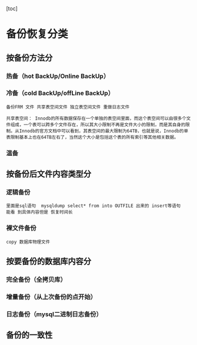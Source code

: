[toc]
# 备份恢复分类
## 按备份方法分
### 热备（hot BackUp/Online BackUp）

### 冷备（cold BackUp/offLine BackUp）
    备份FRM 文件 共享表空间文件 独立表空间文件 重做日志文件
    
    共享表空间： Innodb的所有数据保存在一个单独的表空间里面，而这个表空间可以由很多个文件组成，一个表可以跨多个文件存在，所以其大小限制不再是文件大小的限制，而是其自身的限制。从Innodb的官方文档中可以看到，其表空间的最大限制为64TB，也就是说，Innodb的单表限制基本上也在64TB左右了，当然这个大小是包括这个表的所有索引等其他相关数据。
    
    
### 温备

## 按备份后文件内容类型分 

### 逻辑备份
    里面是sql语句  mysqldump select* from into OUTFILE 出来的 insert等语句
    能看 到具体内容但是 恢复时间长
### 裸文件备份
    copy 数据库物理文件
## 按要备份的数据库内容分
### 完全备份（全拷贝库）

### 增量备份（从上次备份的点开始）

### 日志备份（mysql二进制日志备份）

## 备份的一致性 

